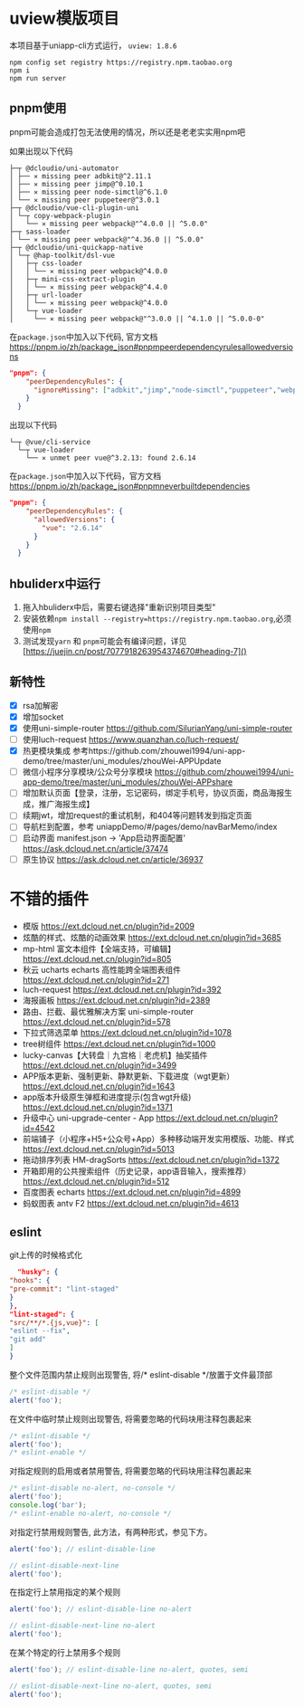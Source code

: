 # uview模版项目

本项目基于uniapp-cli方式运行， `uview: 1.8.6`

```shell
npm config set registry https://registry.npm.taobao.org
npm i 
npm run server
```

## pnpm使用

pnpm可能会造成打包无法使用的情况，所以还是老老实实用npm吧

如果出现以下代码
```text
├─┬ @dcloudio/uni-automator
│ ├── ✕ missing peer adbkit@^2.11.1
│ ├── ✕ missing peer jimp@^0.10.1
│ ├── ✕ missing peer node-simctl@^6.1.0
│ └── ✕ missing peer puppeteer@^3.0.1
├─┬ @dcloudio/vue-cli-plugin-uni
│ └─┬ copy-webpack-plugin
│   └── ✕ missing peer webpack@"^4.0.0 || ^5.0.0"
├─┬ sass-loader
│ └── ✕ missing peer webpack@"^4.36.0 || ^5.0.0"
├─┬ @dcloudio/uni-quickapp-native
│ └─┬ @hap-toolkit/dsl-vue
│   ├─┬ css-loader
│   │ └── ✕ missing peer webpack@^4.0.0
│   ├─┬ mini-css-extract-plugin
│   │ └── ✕ missing peer webpack@^4.4.0
│   ├─┬ url-loader
│   │ └── ✕ missing peer webpack@^4.0.0
│   └─┬ vue-loader
│     └── ✕ missing peer webpack@"^3.0.0 || ^4.1.0 || ^5.0.0-0"
```

在`package.json`中加入以下代码, 官方文档 https://pnpm.io/zh/package_json#pnpmpeerdependencyrulesallowedversions
```json
"pnpm": {
    "peerDependencyRules": {
      "ignoreMissing": ["adbkit","jimp","node-simctl","puppeteer","webpack"],
    }
  }
```

出现以下代码
```text
└─┬ @vue/cli-service
  └─┬ vue-loader
    └── ✕ unmet peer vue@^3.2.13: found 2.6.14
```

在`package.json`中加入以下代码，官方文档 https://pnpm.io/zh/package_json#pnpmneverbuiltdependencies
```json
"pnpm": {
    "peerDependencyRules": {
      "allowedVersions": {
        "vue": "2.6.14"
      }
    }
  }
```


## hbuliderx中运行

1. 拖入hbuliderx中后，需要右键选择"重新识别项目类型"
2. 安装依赖`npm install --registry=https://registry.npm.taobao.org`,必须使用`npm`
4. 测试发现`yarn` 和 `pnpm`可能会有编译问题，详见[https://juejin.cn/post/7077918263954374670#heading-7]()

## 新特性

- [x] rsa加解密
- [x] 增加socket
- [x] 使用uni-simple-router https://github.com/SilurianYang/uni-simple-router
- [ ] 使用luch-request https://www.quanzhan.co/luch-request/
- [x] 热更模块集成 参考https://github.com/zhouwei1994/uni-app-demo/tree/master/uni_modules/zhouWei-APPUpdate
- [ ] 微信小程序分享模块/公众号分享模块 https://github.com/zhouwei1994/uni-app-demo/tree/master/uni_modules/zhouWei-APPshare
- [ ] 增加默认页面【登录，注册，忘记密码，绑定手机号，协议页面，商品海报生成，推广海报生成】
- [ ] 续期jwt，增加request的重试机制，和404等问题转发到指定页面
- [ ] 导航栏到配置，参考 uniappDemo/#/pages/demo/navBarMemo/index
- [ ] 启动界面 manifest.json -> 'App启动界面配置' https://ask.dcloud.net.cn/article/37474
- [ ] 原生协议 https://ask.dcloud.net.cn/article/36937

# 不错的插件

- 模版 https://ext.dcloud.net.cn/plugin?id=2009
- 炫酷的样式、炫酷的动画效果 https://ext.dcloud.net.cn/plugin?id=3685
- mp-html 富文本组件【全端支持，可编辑】 https://ext.dcloud.net.cn/plugin?id=805
- 秋云 ucharts echarts 高性能跨全端图表组件 https://ext.dcloud.net.cn/plugin?id=271
- luch-request https://ext.dcloud.net.cn/plugin?id=392
- 海报画板 https://ext.dcloud.net.cn/plugin?id=2389
- 路由、拦截、最优雅解决方案 uni-simple-router https://ext.dcloud.net.cn/plugin?id=578
- 下拉式筛选菜单 https://ext.dcloud.net.cn/plugin?id=1078
- tree树组件 https://ext.dcloud.net.cn/plugin?id=1000
- lucky-canvas【大转盘｜九宫格｜老虎机】抽奖插件 https://ext.dcloud.net.cn/plugin?id=3499
- APP版本更新、强制更新、静默更新、下载进度（wgt更新） https://ext.dcloud.net.cn/plugin?id=1643
- app版本升级原生弹框和进度提示(包含wgt升级)  https://ext.dcloud.net.cn/plugin?id=1371
- 升级中心 uni-upgrade-center - App https://ext.dcloud.net.cn/plugin?id=4542
- 前端铺子（小程序+H5+公众号+App）多种移动端开发实用模版、功能、样式 https://ext.dcloud.net.cn/plugin?id=5013
- 拖动排序列表 HM-dragSorts https://ext.dcloud.net.cn/plugin?id=1372
- 开箱即用的公共搜索组件（历史记录，app语音输入，搜索推荐） https://ext.dcloud.net.cn/plugin?id=512
- 百度图表 echarts https://ext.dcloud.net.cn/plugin?id=4899
- 蚂蚁图表 antv F2 https://ext.dcloud.net.cn/plugin?id=4613

## eslint

git上传的时候格式化

```json
  "husky": {
"hooks": {
"pre-commit": "lint-staged"
}
},
"lint-staged": {
"src/**/*.{js,vue}": [
"eslint --fix",
"git add"
]
}

```

整个文件范围内禁止规则出现警告, 将/* eslint-disable */放置于文件最顶部

```javascript
/* eslint-disable */
alert('foo');
```

在文件中临时禁止规则出现警告, 将需要忽略的代码块用注释包裹起来

```javascript
/* eslint-disable */
alert('foo');
/* eslint-enable */
```

对指定规则的启用或者禁用警告, 将需要忽略的代码块用注释包裹起来

```javascript
/* eslint-disable no-alert, no-console */
alert('foo');
console.log('bar');
/* eslint-enable no-alert, no-console */
```

对指定行禁用规则警告, 此方法，有两种形式，参见下方。

```javascript
alert('foo'); // eslint-disable-line

// eslint-disable-next-line
alert('foo');
```

在指定行上禁用指定的某个规则

```javascript
alert('foo'); // eslint-disable-line no-alert

// eslint-disable-next-line no-alert
alert('foo');
```

在某个特定的行上禁用多个规则

```javascript
alert('foo'); // eslint-disable-line no-alert, quotes, semi

// eslint-disable-next-line no-alert, quotes, semi
alert('foo');

```